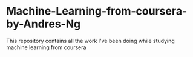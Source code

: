 # Machine-Learning-from-coursera-by-Andres-Ng
This repository contains all the work I've been doing while studying machine learning from coursera
